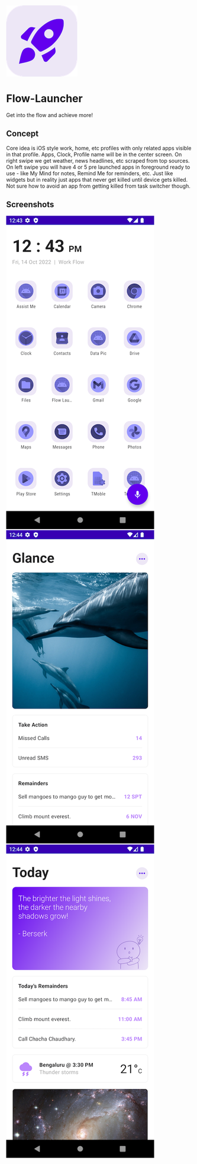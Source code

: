 ![alt text](https://github.com/Singularity-Coder/Flow-Launcher/blob/main/assets/logo192.png)
# Flow-Launcher
Get into the flow and achieve more!

## Concept
Core idea is iOS style work, home, etc profiles with only related apps visible in that profile. Apps, Clock, Profile name will be in the center screen. On right swipe we get weather, news headlines, etc scraped from top sources. On left swipe you will have 4 or 5 pre launched apps in foreground ready to use - like My Mind for notes, Remind Me for reminders, etc. Just like widgets but in reality just apps that never get killed until device gets killed. Not sure how to avoid an app from getting killed from task switcher though.

## Screenshots
![alt text](https://github.com/Singularity-Coder/Flow-Launcher/blob/main/assets/ss1.png)
![alt text](https://github.com/Singularity-Coder/Flow-Launcher/blob/main/assets/ss2.png)
![alt text](https://github.com/Singularity-Coder/Flow-Launcher/blob/main/assets/ss3.png)